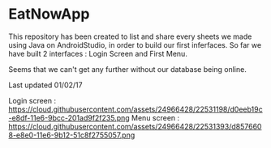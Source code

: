 # EatNowApp
This repository has been created to list and share every sheets we made using Java on AndroidStudio, in order to build our first inferfaces. So far we have built 2 interfaces : Login Screen and First Menu.

Seems that we can't get any further without our database being online.

Last updated 01/02/17

Login screen : https://cloud.githubusercontent.com/assets/24966428/22531198/d0eeb19c-e8df-11e6-9bcc-201ad9f2f235.png
Menu screen : https://cloud.githubusercontent.com/assets/24966428/22531393/d8576608-e8e0-11e6-9b12-51c8f2755057.png

